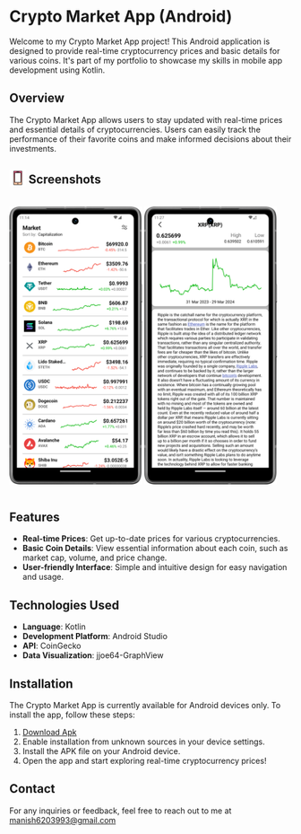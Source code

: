 

# Crypto Market App (Android)

Welcome to my Crypto Market App project! This Android application is designed to provide real-time cryptocurrency prices and basic details for various coins. It's part of my portfolio to showcase my skills in mobile app development using Kotlin.

## Overview

The Crypto Market App allows users to stay updated with real-time prices and essential details of cryptocurrencies. Users can easily track the performance of their favorite coins and make informed decisions about their investments.


<h2 align="left">
<sub>
<img  src="metadata/readme/phone.svg"
      height="30"
      width="30">
</sub>
Screenshots
</h2>

<div style="width:100%; display:flex; justify-content: space-evenly; align-items: center;">

[<img src="metadata/screenshots/screenshot_1.png" width=47% alt="Home">](metadata/screenshots/screenshot_1.png)
[<img src="metadata/screenshots/screenshot_2.png" width=47% alt="Home">](metadata/screenshots/screenshot_2.png)

</div>

## Features

- **Real-time Prices**: Get up-to-date prices for various cryptocurrencies.
- **Basic Coin Details**: View essential information about each coin, such as market cap, volume, and price change.
- **User-friendly Interface**: Simple and intuitive design for easy navigation and usage.

## Technologies Used

- **Language**: Kotlin
- **Development Platform**: Android Studio
- **API**: CoinGecko
- **Data Visualization**: jjoe64-GraphView

## Installation

The Crypto Market App is currently available for Android devices only. To install the app, follow these steps:

1. [Download Apk](https://manish99verma.github.io/my-portfolio/assets/apks/crypto-market.apk)
2. Enable installation from unknown sources in your device settings.
3. Install the APK file on your Android device.
4. Open the app and start exploring real-time cryptocurrency prices!


## Contact

For any inquiries or feedback, feel free to reach out to me at manish6203993@gmail.com
